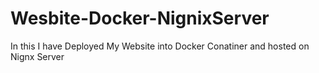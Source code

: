 # Wesbite-Docker-NignixServer
In this I have Deployed My Website into Docker Conatiner and hosted on Nignx Server
